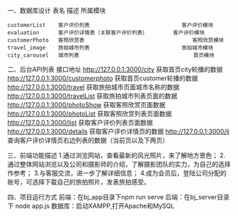 一、数据库设计
       表名	            描述	                               所属模块

    customerList	客户评价列表	                           客户评价模块
    evaluation	    客户评价详情表（关联客户评价列表）      	 客户评价模块
    customerPhoto	客照欣赏表	                               客照欣赏模块
    travel_image	旅拍城市列表	                           旅拍城市模块
    city_carousel	城市列表	                                首页模块

二、后台API列表
   接口地址	
   http://127.0.0.1:3000/city                     获取首页city轮播的数据
   http://127.0.0.1:3000/customerphoto            获取首页customer轮播的数据
   http://127.0.0.1:3000/travel                   获取旅拍城市页面城市名称的数据 
   http://127.0.0.1:3000/travelList               获取旅拍城市列表页面的数据    
   http://127.0.0.1:3000/photoShow                获取客照欣赏页面数据
   http://127.0.0.1:3000/photoList                获取客照欣赏列表页面数据  
   http://127.0.0.1:3000/list                     获取客户评价列表页面数据
   http://127.0.0.1:3000/details                  获取客户评价详情页的数据
   http://127.0.0.1:3000/li                       查询客户评价详情页右边列表的数据（当前页以及下两页）

三、前端功能描述
	1.通过浏览网站，查看最新的风光照片，来了解地方景色；
	2.通过整体网站浏览以及公司和摄影师的介绍，了解摄影团队的实力，为自己的选择作参考；
	3.与客服交流，进一步了解详细信息；
	4.成为会员后，登陆公司分配的账号，可选择下载自己的旅拍照片，发表旅拍感受。

四、项目运行方式
    前端：在bj_app目录下npm run serve
    后端：在bj_server目录下 node app.js
    数据库：启动XAMPP,打开Apache和MySQL

